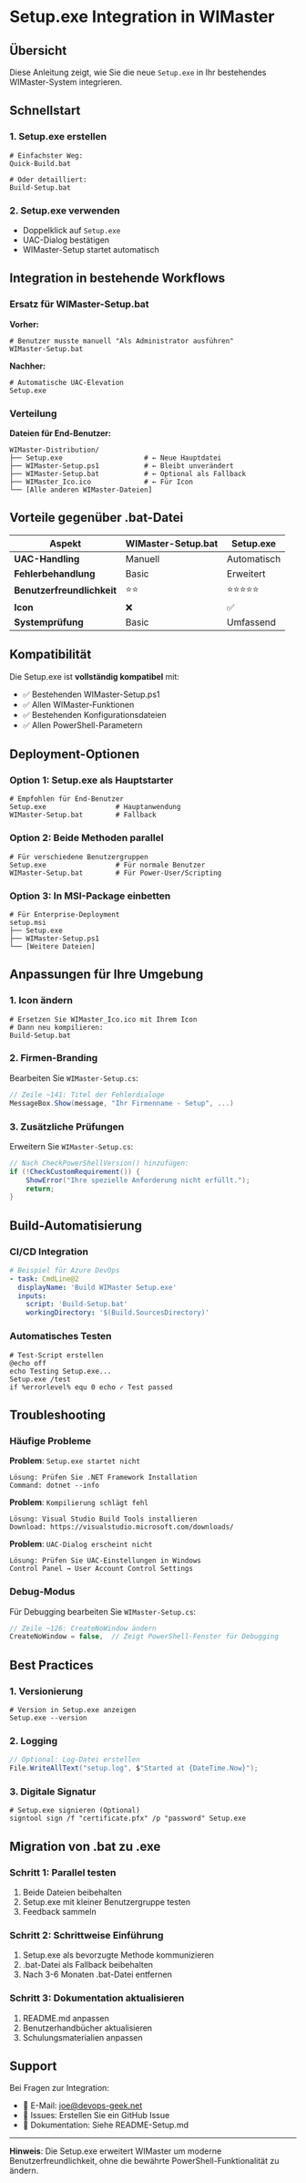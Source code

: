 # Setup.exe Integration in WIMaster

## Übersicht

Diese Anleitung zeigt, wie Sie die neue `Setup.exe` in Ihr bestehendes WIMaster-System integrieren.

## Schnellstart

### 1. Setup.exe erstellen
```batch
# Einfachster Weg:
Quick-Build.bat

# Oder detailliert:
Build-Setup.bat
```

### 2. Setup.exe verwenden
- Doppelklick auf `Setup.exe`
- UAC-Dialog bestätigen  
- WIMaster-Setup startet automatisch

## Integration in bestehende Workflows

### Ersatz für WIMaster-Setup.bat

**Vorher:**
```batch
# Benutzer musste manuell "Als Administrator ausführen"
WIMaster-Setup.bat
```

**Nachher:**
```batch
# Automatische UAC-Elevation
Setup.exe
```

### Verteilung

**Dateien für End-Benutzer:**
```
WIMaster-Distribution/
├── Setup.exe                    # ← Neue Hauptdatei
├── WIMaster-Setup.ps1           # ← Bleibt unverändert
├── WIMaster-Setup.bat           # ← Optional als Fallback
├── WIMaster_Ico.ico             # ← Für Icon
└── [Alle anderen WIMaster-Dateien]
```

## Vorteile gegenüber .bat-Datei

| Aspekt | WIMaster-Setup.bat | Setup.exe |
|--------|-------------------|-----------|
| **UAC-Handling** | Manuell | Automatisch |
| **Fehlerbehandlung** | Basic | Erweitert |
| **Benutzerfreundlichkeit** | ⭐⭐ | ⭐⭐⭐⭐⭐ |
| **Icon** | ❌ | ✅ |
| **Systemprüfung** | Basic | Umfassend |

## Kompatibilität

Die Setup.exe ist **vollständig kompatibel** mit:
- ✅ Bestehenden WIMaster-Setup.ps1
- ✅ Allen WIMaster-Funktionen
- ✅ Bestehenden Konfigurationsdateien
- ✅ Allen PowerShell-Parametern

## Deployment-Optionen

### Option 1: Setup.exe als Hauptstarter
```
# Empfohlen für End-Benutzer
Setup.exe                 # Hauptanwendung
WIMaster-Setup.bat        # Fallback
```

### Option 2: Beide Methoden parallel
```
# Für verschiedene Benutzergruppen
Setup.exe                 # Für normale Benutzer
WIMaster-Setup.bat        # Für Power-User/Scripting
```

### Option 3: In MSI-Package einbetten
```
# Für Enterprise-Deployment
setup.msi
├── Setup.exe
├── WIMaster-Setup.ps1
└── [Weitere Dateien]
```

## Anpassungen für Ihre Umgebung

### 1. Icon ändern
```batch
# Ersetzen Sie WIMaster_Ico.ico mit Ihrem Icon
# Dann neu kompilieren:
Build-Setup.bat
```

### 2. Firmen-Branding
Bearbeiten Sie `WIMaster-Setup.cs`:
```csharp
// Zeile ~141: Titel der Fehlerdialoge
MessageBox.Show(message, "Ihr Firmenname - Setup", ...)
```

### 3. Zusätzliche Prüfungen
Erweitern Sie `WIMaster-Setup.cs`:
```csharp
// Nach CheckPowerShellVersion() hinzufügen:
if (!CheckCustomRequirement()) {
    ShowError("Ihre spezielle Anforderung nicht erfüllt.");
    return;
}
```

## Build-Automatisierung

### CI/CD Integration
```yaml
# Beispiel für Azure DevOps
- task: CmdLine@2
  displayName: 'Build WIMaster Setup.exe'
  inputs:
    script: 'Build-Setup.bat'
    workingDirectory: '$(Build.SourcesDirectory)'
```

### Automatisches Testen
```batch
# Test-Script erstellen
@echo off
echo Testing Setup.exe...
Setup.exe /test
if %errorlevel% equ 0 echo ✓ Test passed
```

## Troubleshooting

### Häufige Probleme

**Problem**: `Setup.exe startet nicht`
```
Lösung: Prüfen Sie .NET Framework Installation
Command: dotnet --info
```

**Problem**: `Kompilierung schlägt fehl`
```
Lösung: Visual Studio Build Tools installieren
Download: https://visualstudio.microsoft.com/downloads/
```

**Problem**: `UAC-Dialog erscheint nicht`
```
Lösung: Prüfen Sie UAC-Einstellungen in Windows
Control Panel → User Account Control Settings
```

### Debug-Modus

Für Debugging bearbeiten Sie `WIMaster-Setup.cs`:
```csharp
// Zeile ~126: CreateNoWindow ändern
CreateNoWindow = false,  // Zeigt PowerShell-Fenster für Debugging
```

## Best Practices

### 1. Versionierung
```batch
# Version in Setup.exe anzeigen
Setup.exe --version
```

### 2. Logging
```csharp
// Optional: Log-Datei erstellen
File.WriteAllText("setup.log", $"Started at {DateTime.Now}");
```

### 3. Digitale Signatur
```batch
# Setup.exe signieren (Optional)
signtool sign /f "certificate.pfx" /p "password" Setup.exe
```

## Migration von .bat zu .exe

### Schritt 1: Parallel testen
1. Beide Dateien beibehalten
2. Setup.exe mit kleiner Benutzergruppe testen
3. Feedback sammeln

### Schritt 2: Schrittweise Einführung
1. Setup.exe als bevorzugte Methode kommunizieren
2. .bat-Datei als Fallback beibehalten
3. Nach 3-6 Monaten .bat-Datei entfernen

### Schritt 3: Dokumentation aktualisieren
1. README.md anpassen
2. Benutzerhandbücher aktualisieren
3. Schulungsmaterialien anpassen

## Support

Bei Fragen zur Integration:
- 📧 E-Mail: joe@devops-geek.net
- 📝 Issues: Erstellen Sie ein GitHub Issue
- 📖 Dokumentation: Siehe README-Setup.md

---

**Hinweis**: Die Setup.exe erweitert WIMaster um moderne Benutzerfreundlichkeit, ohne die bewährte PowerShell-Funktionalität zu ändern.
